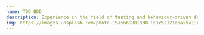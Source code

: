 ```yaml
---
name: TDD BDD
description: Experience in the field of testing and behaviour-driven development
img: https://images.unsplash.com/photo-1576669801838-1b1c52121e6a?ixlib=rb-1.2.1&ixid=eyJhcHBfaWQiOjEyMDd9&auto=format&fit=crop&w=1249&q=80
---
```

